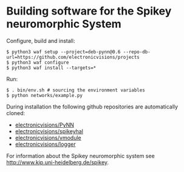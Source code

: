 Building software for the Spikey neuromorphic System
====================================================

Configure, build and install:

    $ python3 waf setup --project=deb-pynn@0.6 --repo-db-url=https://github.com/electronicvisions/projects
    $ python3 waf configure
    $ python3 waf install --targets=*

Run:

    $ . bin/env.sh # sourcing the environment variables
    $ python networks/example.py

During installation the following github repositories are automatically cloned:

* [electronicvisions/PyNN](https://github.com/electronicvisions/PyNN)
* [electronicvisions/spikeyhal](https://github.com/electronicvisions/spikeyhal)
* [electronicvisions/vmodule](https://github.com/electronicvisions/vmodule)
* [electronicvisions/logger](https://github.com/electronicvisions/logger)

For information about the Spikey neuromorphic system see http://www.kip.uni-heidelberg.de/spikey.
